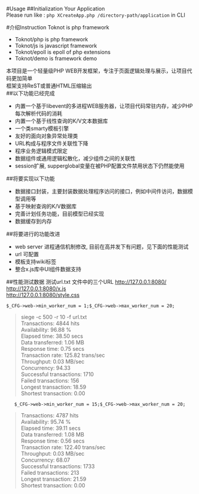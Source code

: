 #Usage
##Initialization Your Application  
  Please run like : `php XCreateApp.php /directory-path/application`  in CLI  


#介绍Instruction
Toknot is php framework   
  * Toknot/php      is php framework  
  * Toknot/js       is javascript framework  
  * Toknot/epoll    is epoll of php extensions   
  * Toknot/demo     is framework demo    

本项目是一个轻量级PHP WEB开发框架，专注于页面逻辑处理与展示，让项目代码更加简单  
框架支持ReST或普通HTML压缩输出  
##以下功能已经完成
  * 内置一个基于libevent的多进程WEB服务器，让项目代码常驻内存，减少PHP每次解析代码的消耗
  * 内置一个基于线性查询的K/V文本数据库
  * 一个类smarty模板引擎
  * 友好的面向对象异常处理类
  * URL构成与程序文件关联性下降
  * 程序业务逻辑模式限定
  * 数据组件或通用逻辑松散化，减少组件之间的关联性
  * session扩展, supperglobal变量在被PHP配置文件禁用状态下仍然能使用

##将要实现以下功能
  * 数据接口封装，主要封装数据处理程序访问的接口，例如中间件访问，数据模型调用等
  * 基于映射查询的K/V数据库
  * 完善计划任务功能，目前模型已经实现
  * 数据缓存到内存

##将要进行的功能改进
  * web server 进程通信机制修改, 目前在高并发下有问题，见下面的性能测试
  * url 可配置
  * 模板支持wiki标签
  * 整合x.js库中UI组件数据支持

##性能测试数据
测试url.txt 文件中的三个URL
    http://127.0.0.1:8080/  
    http://127.0.0.1:8080/x.js  
    http://127.0.0.1:8080/style.css  


`$_CFG->web->min_worker_num = 1;$_CFG->web->max_worker_num = 20;`

>   siege -c 500 -r 10 -f url.txt  
>    Transactions:               4844 hits  
>   Availability:              96.88 %  
>   Elapsed time:              38.50 secs  
>   Data transferred:           1.06 MB  
>   Response time:              0.75 secs  
>   Transaction rate:         125.82 trans/sec  
>    Throughput:             0.03 MB/sec  
>    Concurrency:               94.33  
>   Successful transactions:        1710  
>   Failed transactions:             156  
>    Longest transaction:           18.59  
>   Shortest transaction:           0.00  
  
  
`   $_CFG->web->min_worker_num = 15;$_CFG->web->max_worker_num = 20;` 
>   Transactions:               4787 hits  
>   Availability:              95.74 %  
>   Elapsed time:              39.11 secs  
>   Data transferred:           1.08 MB  
>   Response time:              0.56 secs   
>   Transaction rate:         122.40 trans/sec   
>   Throughput:             0.03 MB/sec   
>   Concurrency:               68.07  
>   Successful transactions:        1733  
>   Failed transactions:             213   
>   Longest transaction:           21.59   
>   Shortest transaction:           0.00  
